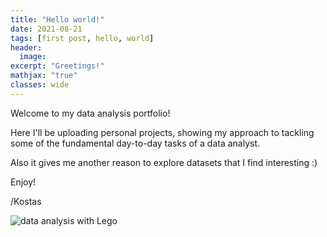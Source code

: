 ```yaml
---
title: "Hello world!"
date: 2021-08-21
tags: [first post, hello, world]
header:
  image: 
excerpt: "Greetings!"
mathjax: "true"
classes: wide
---
```


Welcome to my data analysis portfolio!

Here I'll be uploading personal projects, showing my approach to tackling some of the fundamental day-to-day tasks of a data analyst. 

Also it gives me another reason to explore datasets that I find interesting :)

Enjoy!

/Kostas

<img src="{{ site.url }}{{ site.baseurl }}/images/data_lego.jpeg" alt="data analysis with Lego">

